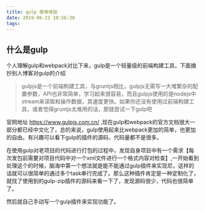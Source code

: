 ```yaml
---
title: gulp 使用体验
date: 2019-06-21 10:56:38
tags:
---
```

## 什么是gulp
个人理解gulp和webpack对比下来，gulp是一个轻量级的前端构建工具，下面摘抄别人博客对gulp的介绍
> gulpjs是一个前端构建工具，与gruntjs相比，gulpjs无需写一大堆繁杂的配置参数，API也非常简单，学习起来很容易，而且gulpjs使用的是nodejs中stream来读取和操作数据，其速度更快。如果你还没有使用过前端构建工具，或者觉得gruntjs太难用的话，那就尝试一下gulp吧

官网地址 https://www.gulpjs.com.cn/ ,现在gulp和webpack的官方文档很大一部分都已经中文化了，总的来说，gulp使用起来比webpack更加的简单，也更加的自由。有兴趣可以看下gulp的插件的源码，代码量都不是很多。

在使用gulp对老项目的代码进行打包的过程中，发现自身项目中有一个需求【每次发包前需要对项目代码中对一个xml文件进行一个格式内容对检查】,一开始看到处理这个的时候，脑海中第一个想法就是能不能通过gulp插件来实现尼，这样的话就可以很简单的通过多个task串行完成了。那么这种插件肯定是一种定制化了，就找了使用到的gulp-zip插件的源码来看一下了，发现源码很少，代码也很简单了。

然后就自己手动写一个gulp插件来实现功能了。